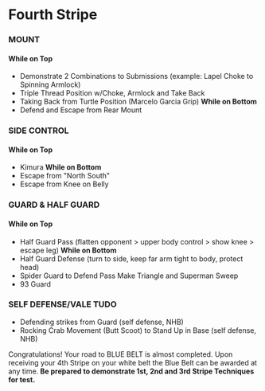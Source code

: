 # Fourth Stripe
### MOUNT
#### While on Top
 - Demonstrate 2 Combinations to Submissions (example: Lapel Choke to Spinning Armlock)
 - Triple Thread Position w/Choke, Armlock and Take Back
 - Taking Back from Turtle Position (Marcelo Garcia Grip)
__While on Bottom__
 - Defend and Escape from Rear Mount

### SIDE CONTROL
#### While on Top
 - Kimura
__While on Bottom__
 - Escape from "North South"
 - Escape from Knee on Belly

### GUARD & HALF GUARD
#### While on Top
 - Half Guard Pass (flatten opponent > upper body control > show knee > escape leg)
__While on Bottom__
 - Half Guard Defense (turn to side, keep far arm tight to body, protect head)
 - Spider Guard to Defend Pass Make Triangle and Superman Sweep
 - 93 Guard

### SELF DEFENSE/VALE TUDO
 - Defending strikes from Guard (self defense, NHB)
 - Rocking Crab Movement (Butt Scoot) to Stand Up in Base (self defense, NHB)

Congratulations! Your road to BLUE BELT is almost completed. Upon receiving your 4th Stripe on your white belt the Blue Belt can be awarded at any time. 
__Be prepared to demonstrate 1st, 2nd and 3rd Stripe Techniques for test.__